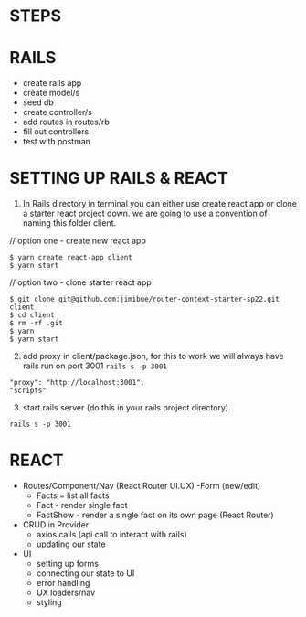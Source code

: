 # STEPS

# RAILS

  - create rails app
  - create model/s
  - seed db
  - create controller/s
  - add routes in routes/rb
  - fill out controllers
  - test with postman

# SETTING UP RAILS & REACT

1. In Rails directory in terminal you can either use create react app or clone a starter react project down. we are going to use a convention of naming this folder client.

// option one - create new react app

```
$ yarn create react-app client 
$ yarn start
```

// option two - clone starter react app

```
$ git clone git@github.com:jimibue/router-context-starter-sp22.git client
$ cd client
$ rm -rf .git
$ yarn
$ yarn start  
```

2. add proxy in client/package.json, for this to work we will always have rails run on port 3001 `rails s -p 3001`
```
"proxy": "http://localhost:3001", 
"scripts"
```

3. start rails server (do this in your rails project directory)
```
rails s -p 3001
```

# REACT 

- Routes/Component/Nav (React Router UI.UX)
  -Form (new/edit)
  - Facts = list all facts
  - Fact - render single fact
  - FactShow - render a single fact on its own page (React Router)
- CRUD in Provider
  - axios calls (api call to interact with rails)
  - updating our state
- UI
  - setting up forms
  - connecting our state to UI
  - error handling
  - UX loaders/nav
  - styling